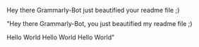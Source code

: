 Hey there Grammarly-Bot just beautified your readme file ;) 

 

"Hey there Grammarly-Bot, you just beautified my readme file ;)

Hello World
Hello World
Hello World"
